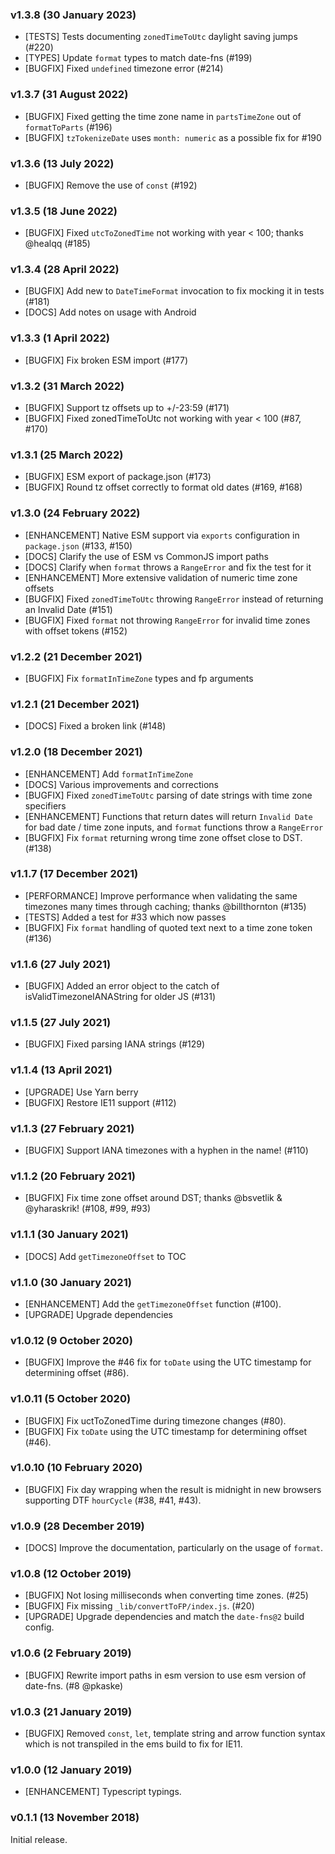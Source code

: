 ### v1.3.8 (30 January 2023)

- [TESTS] Tests documenting `zonedTimeToUtc` daylight saving jumps (#220)
- [TYPES] Update `format` types to match date-fns (#199)
- [BUGFIX] Fixed `undefined` timezone error (#214)

### v1.3.7 (31 August 2022)

- [BUGFIX] Fixed getting the time zone name in `partsTimeZone` out of `formatToParts` (#196)
- [BUGFIX] `tzTokenizeDate` uses `month: numeric` as a possible fix for #190

### v1.3.6 (13 July 2022)

- [BUGFIX] Remove the use of `const` (#192)

### v1.3.5 (18 June 2022)

- [BUGFIX] Fixed `utcToZonedTime` not working with year < 100; thanks @healqq (#185)

### v1.3.4 (28 April 2022)

- [BUGFIX] Add new to `DateTimeFormat` invocation to fix mocking it in tests (#181)
- [DOCS] Add notes on usage with Android

### v1.3.3 (1 April 2022)

- [BUGFIX] Fix broken ESM import (#177)

### v1.3.2 (31 March 2022)

- [BUGFIX] Support tz offsets up to +/-23:59 (#171)
- [BUGFIX] Fixed zonedTimeToUtc not working with year < 100 (#87, #170)

### v1.3.1 (25 March 2022)

- [BUGFIX] ESM export of package.json (#173)
- [BUGFIX] Round tz offset correctly to format old dates (#169, #168)

### v1.3.0 (24 February 2022)

- [ENHANCEMENT] Native ESM support via `exports` configuration in `package.json` (#133, #150)
- [DOCS] Clarify the use of ESM vs CommonJS import paths
- [DOCS] Clarify when `format` throws a `RangeError` and fix the test for it
- [ENHANCEMENT] More extensive validation of numeric time zone offsets
- [BUGFIX] Fixed `zonedTimeToUtc` throwing `RangeError` instead of returning an Invalid Date (#151)
- [BUGFIX] Fixed `format` not throwing `RangeError` for invalid time zones with offset tokens (#152)

### v1.2.2 (21 December 2021)

- [BUGFIX] Fix `formatInTimeZone` types and fp arguments

### v1.2.1 (21 December 2021)

- [DOCS] Fixed a broken link (#148)

### v1.2.0 (18 December 2021)

- [ENHANCEMENT] Add `formatInTimeZone`
- [DOCS] Various improvements and corrections
- [BUGFIX] Fixed `zonedTimeToUtc` parsing of date strings with time zone specifiers
- [ENHANCEMENT] Functions that return dates will return `Invalid Date` for bad date / time zone
  inputs, and `format` functions throw a `RangeError`
- [BUGFIX] Fix `format` returning wrong time zone offset close to DST. (#138)

### v1.1.7 (17 December 2021)

- [PERFORMANCE] Improve performance when validating the same timezones many times through caching; thanks @billthornton (#135)
- [TESTS] Added a test for #33 which now passes
- [BUGFIX] Fix `format` handling of quoted text next to a time zone token (#136)

### v1.1.6 (27 July 2021)

- [BUGFIX] Added an error object to the catch of isValidTimezoneIANAString for older JS (#131)

### v1.1.5 (27 July 2021)

- [BUGFIX] Fixed parsing IANA strings (#129)

### v1.1.4 (13 April 2021)

- [UPGRADE] Use Yarn berry
- [BUGFIX] Restore IE11 support (#112)

### v1.1.3 (27 February 2021)

- [BUGFIX] Support IANA timezones with a hyphen in the name! (#110)

### v1.1.2 (20 February 2021)

- [BUGFIX] Fix time zone offset around DST; thanks @bsvetlik & @yharaskrik! (#108, #99, #93)

### v1.1.1 (30 January 2021)

- [DOCS] Add `getTimezoneOffset` to TOC

### v1.1.0 (30 January 2021)

- [ENHANCEMENT] Add the `getTimezoneOffset` function (#100).
- [UPGRADE] Upgrade dependencies

### v1.0.12 (9 October 2020)

- [BUGFIX] Improve the #46 fix for `toDate` using the UTC timestamp for determining offset (#86).

### v1.0.11 (5 October 2020)

- [BUGFIX] Fix uctToZonedTime during timezone changes (#80).
- [BUGFIX] Fix `toDate` using the UTC timestamp for determining offset (#46).

### v1.0.10 (10 February 2020)

- [BUGFIX] Fix day wrapping when the result is midnight in new browsers supporting DTF `hourCycle` (#38, #41, #43).

### v1.0.9 (28 December 2019)

- [DOCS] Improve the documentation, particularly on the usage of `format`.

### v1.0.8 (12 October 2019)

- [BUGFIX] Not losing milliseconds when converting time zones. (#25)
- [BUGFIX] Fix missing `_lib/convertToFP/index.js`. (#20)
- [UPGRADE] Upgrade dependencies and match the `date-fns@2` build config.

### v1.0.6 (2 February 2019)

- [BUGFIX] Rewrite import paths in esm version to use esm version of date-fns. (#8 @pkaske)

### v1.0.3 (21 January 2019)

- [BUGFIX] Removed `const`, `let`, template string and arrow function syntax which is not transpiled in
  the ems build to fix for IE11.

### v1.0.0 (12 January 2019)

- [ENHANCEMENT] Typescript typings.

### v0.1.1 (13 November 2018)

Initial release.
